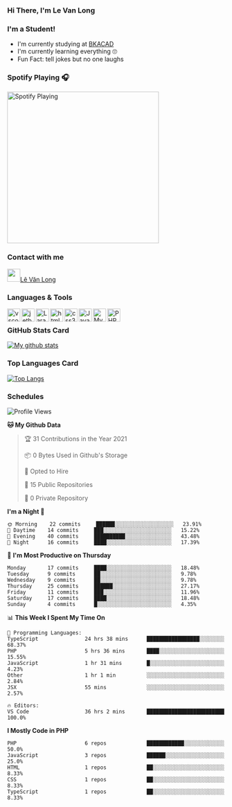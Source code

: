 ### Hi There, I'm Le Van Long 

### I'm a Student!
- I'm currently studying at [BKACAD](https://bkacad.edu.vn/)
- I'm currently learning everything 🙄
- Fun Fact: tell jokes but no one laughs

### Spotify Playing 🎧
[<img src="https://spotify-readme.hiiamlongdz.vercel.app/api/spotify-playing" alt="Spotify Playing" width="350" />](https://open.spotify.com/playlist/37i9dQZF1DX1e2VSJFudND)


### Contact with me

[<img src="https://img.icons8.com/dusk/64/000000/facebook-new--v2.png" width="30px"/>Lê Văn Long](https://www.facebook.com/HiiamLongdzz)

### Languages & Tools
<img align="left" alt="vscode" src="https://img.icons8.com/dusk/64/000000/visual-studio-code-2019.png" width="30px"/>
<img align="left" alt="jetbrain" src="https://camo.githubusercontent.com/8268dcfb76697dd53286590ec9b4385d7a0b89ce/68747470733a2f2f63646e2e6a7364656c6976722e6e65742f6e706d2f73696d706c652d69636f6e734076332f69636f6e732f6a6574627261696e732e737667" width="30px"/>
<img align="left" alt="Laravel" src="https://img.icons8.com/ios/50/000000/laravel.png" width="30px"/>
<img align="left" alt="html5" src="https://img.icons8.com/dusk/64/000000/html-5.png" width="30px"/>
<img align="left" alt="css3" src="https://img.icons8.com/dusk/64/000000/css3.png" width="30px"/>
<img align="left" alt="JavaScript" src="https://img.icons8.com/dusk/64/000000/javascript.png" width="30px"/>
<img align="left" alt="MySQL" src="https://img.icons8.com/ios-filled/50/000000/mysql-logo.png" width="30px"/>
<img align="left" alt="PHP" src="https://img.icons8.com/dusk/64/000000/php-logo.png" width="30px"/>

<br />

### GitHub Stats Card
[![My github stats](https://github-readme-stats.vercel.app/api?username=HiiamLongdz&show_icons=true)](https://github-readme-stats.vercel.app/api?username=HiiamLongdz&show_icons=true)

### Top Languages Card
[![Top Langs](https://github-readme-stats.vercel.app/api/top-langs/?username=HiiamLongdz&layout=compact)](https://github-readme-stats.vercel.app/api/top-langs/?username=HiiamLongdz&layout=compact)

### Schedules
<!--START_SECTION:waka-->
![Profile Views](http://img.shields.io/badge/Profile%20Views-4-blue)

**🐱 My Github Data** 

> 🏆 31 Contributions in the Year 2021
 > 
> 📦 0 Bytes Used in Github's Storage 
 > 
> 💼 Opted to Hire
 > 
> 📜 15 Public Repositories
 > 
> 🔑 0 Private Repository 
 > 
**I'm a Night 🦉** 

```text
🌞 Morning    22 commits     ██████░░░░░░░░░░░░░░░░░░░   23.91% 
🌆 Daytime    14 commits     ███░░░░░░░░░░░░░░░░░░░░░░   15.22% 
🌃 Evening    40 commits     ██████████░░░░░░░░░░░░░░░   43.48% 
🌙 Night      16 commits     ████░░░░░░░░░░░░░░░░░░░░░   17.39%

```
📅 **I'm Most Productive on Thursday** 

```text
Monday       17 commits     ████░░░░░░░░░░░░░░░░░░░░░   18.48% 
Tuesday      9 commits      ██░░░░░░░░░░░░░░░░░░░░░░░   9.78% 
Wednesday    9 commits      ██░░░░░░░░░░░░░░░░░░░░░░░   9.78% 
Thursday     25 commits     ██████░░░░░░░░░░░░░░░░░░░   27.17% 
Friday       11 commits     ███░░░░░░░░░░░░░░░░░░░░░░   11.96% 
Saturday     17 commits     ████░░░░░░░░░░░░░░░░░░░░░   18.48% 
Sunday       4 commits      █░░░░░░░░░░░░░░░░░░░░░░░░   4.35%

```


📊 **This Week I Spent My Time On** 

```text
💬 Programming Languages: 
TypeScript               24 hrs 38 mins      █████████████████░░░░░░░░   68.37% 
PHP                      5 hrs 36 mins       ████░░░░░░░░░░░░░░░░░░░░░   15.55% 
JavaScript               1 hr 31 mins        █░░░░░░░░░░░░░░░░░░░░░░░░   4.23% 
Other                    1 hr 1 min          ░░░░░░░░░░░░░░░░░░░░░░░░░   2.84% 
JSX                      55 mins             ░░░░░░░░░░░░░░░░░░░░░░░░░   2.57%

🔥 Editors: 
VS Code                  36 hrs 2 mins       █████████████████████████   100.0%

```

**I Mostly Code in PHP** 

```text
PHP                      6 repos             ████████████░░░░░░░░░░░░░   50.0% 
JavaScript               3 repos             ██████░░░░░░░░░░░░░░░░░░░   25.0% 
HTML                     1 repos             ██░░░░░░░░░░░░░░░░░░░░░░░   8.33% 
CSS                      1 repos             ██░░░░░░░░░░░░░░░░░░░░░░░   8.33% 
TypeScript               1 repos             ██░░░░░░░░░░░░░░░░░░░░░░░   8.33%

```



<!--END_SECTION:waka-->
